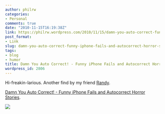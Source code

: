 ```yaml
---
author: philrw
categories:
- Personal
comments: true
date: "2010-11-15T16:19:38Z"
link: https://philrw.wordpress.com/2010/11/15/damn-you-auto-correct-funny-iphone-fails-and-autocorrect-horror-stories/
post_format:
- Link
slug: damn-you-auto-correct-funny-iphone-fails-and-autocorrect-horror-stories
tags:
- blog
- humor
title: Damn You Auto Correct! - Funny iPhone Fails and Autocorrect Horror Stories
wordpress_id: 2806
---
```


Hi-freakin-larious. Another find by my friend [Randy](http://mentalfloss.com/authors/ransom-riggs).

[Damn You Auto Correct! - Funny iPhone Fails and Autocorrect Horror Stories](http://www.damnyouautocorrect.com/).

[![](http://philrw.files.wordpress.com/2010/11/coming-too-strong.jpg)](http://www.damnyouautocorrect.com/)
